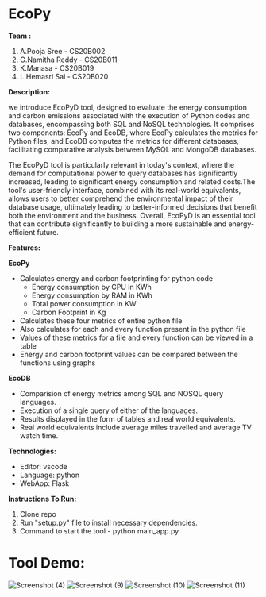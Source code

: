 # EcoPy
**Team :**
1. A.Pooja Sree - CS20B002
2. G.Namitha Reddy - CS20B011
3. K.Manasa - CS20B019
4. L.Hemasri Sai - CS20B020

**Description:** 

we introduce EcoPyD tool, designed to evaluate the energy consumption and carbon emissions associated with the execution of Python codes and databases, encompassing both SQL and NoSQL technologies. It comprises two components: EcoPy and EcoDB, where EcoPy calculates the metrics for Python files, and EcoDB computes the metrics for different databases, facilitating comparative analysis between MySQL and MongoDB databases.

The EcoPyD tool is particularly relevant in today's context, where the demand for computational power to query databases has significantly increased, leading to significant energy consumption and related costs.The tool's user-friendly interface, combined with its real-world equivalents, allows users to better comprehend the environmental impact of their database usage, ultimately leading to better-informed decisions that benefit both the environment and the business. Overall, EcoPyD is an essential tool that can contribute significantly to building a more sustainable and energy-efficient future.

  
**Features:**


**EcoPy**
* Calculates energy and carbon footprinting for python code
    - Energy consumption by CPU in KWh
    - Energy consumption by RAM in KWh
    - Total power consumption in KW
    - Carbon Footprint in Kg
* Calculates these four metrics of entire python file
* Also calculates for each and every function present in the python file
* Values of these metrics for a file and every function can be viewed in a table
* Energy and carbon footprint values can be compared between the functions using graphs

**EcoDB**
* Comparision of energy metrics among SQL and NOSQL query languages.
* Execution of a single query of either of the languages.
* Results displayed in the form of tables and real world equivalents.
* Real world equivalents include average miles travelled and average TV watch time.


**Technologies:**  
* Editor: vscode
* Language: python
* WebApp: Flask

 
**Instructions To Run:**  
1) Clone repo   
2) Run "setup.py" file to install necessary dependencies. 
3) Command to start the tool - python main_app.py  

# Tool Demo:
![Screenshot (4)](https://user-images.githubusercontent.com/89120803/224544037-94970da2-4fc8-4a91-a186-6b58ff554418.png)
![Screenshot (9)](https://user-images.githubusercontent.com/89120803/224549455-7ee76dd3-83e6-4d14-90a6-224b6f7f1c19.png)
![Screenshot (10)](https://user-images.githubusercontent.com/89120803/224549462-70dac458-37be-4140-9ebf-8ce02f8e7164.png)
![Screenshot (11)](https://user-images.githubusercontent.com/89120803/224549470-edf21cdf-6e53-446b-8fcb-711ca7b1b520.png)



